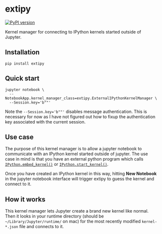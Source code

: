 # extipy

[![PyPI version](https://badge.fury.io/py/extipy.svg)](https://badge.fury.io/py/extipy)

Kernel manager for connecting to IPython kernels started outside of Jupyter.

## Installation

```
pip install extipy
```

## Quick start

```
jupyter notebook \
  --NotebookApp.kernel_manager_class=extipy.ExternalIPythonKernelManager \
  --Session.key='b""'
```

Note the `--Session.key='b""'` disables message authentication. This is necessary for now as I have not figured out how to fixup the authentication key associated with the current session.

## Use case

The purpose of this kernel manager is to allow a jupyter notebook to communicate with an IPython kernel started outside of jupyter. The use case in mind is that you have an external python program which calls [`IPython.embed_kernel()`](http://ipython.readthedocs.io/en/stable/api/generated/IPython.html#IPython.embed_kernel) or [`IPython.start_kernel()`](http://ipython.readthedocs.io/en/stable/api/generated/IPython.html#IPython.start_kernel).

Once you have created an IPython kernel in this way, hitting **New Notebook** in the jupyter notebook interface will trigger extipy to guess the kernel and connect to it.

## How it works

This kernel manager lets Jupyter create a brand new kernel like normal. Then it looks in your runtime directory (should be `~/Library/Jupyter/runtime/` on mac) for the most recently modified `kernel-*.json` file and connects to it.

